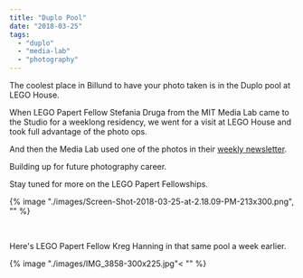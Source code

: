 ```yaml
---
title: "Duplo Pool"
date: "2018-03-25"
tags: 
  - "duplo"
  - "media-lab"
  - "photography"
---
```


The coolest place in Billund to have your photo taken is in the Duplo pool at LEGO House.

When LEGO Papert Fellow Stefania Druga from the MIT Media Lab came to the Studio for a weeklong residency, we went for a visit at LEGO House and took full advantage of the photo ops.

And then the Media Lab used one of the photos in their [weekly newsletter](https://mailchi.mp/media/mlweekly-1222?e=9fdfa9baec).

Building up for future photography career.

Stay tuned for more on the LEGO Papert Fellowships.

{% image "./images/Screen-Shot-2018-03-25-at-2.18.09-PM-213x300.png", "" %}

 

Here's LEGO Papert Fellow Kreg Hanning in that same pool a week earlier.

{% image "./images/IMG_3858-300x225.jpg"< "" %}
